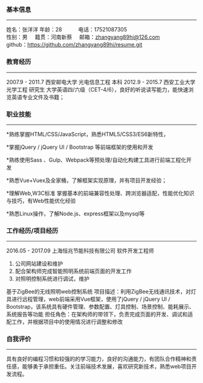 
### 基本信息
---
姓名：张洋洋                        年龄：28                         电话：17521087305  
性别：男                            籍贯：河南新蔡                   邮箱：zhangyang89hi@126.com  
github：https://github.com/zhangyang89hi/resume.git  

### 教育经历
---
2007.9 - 2011.7	西安邮电大学	光电信息工程	本科
2012.9 - 2015.7	西安工业大学	光学工程	研究生
大学英语四/六级（CET-4/6），良好的听说读写能力，能快速浏览英语专业文件及书籍；

### 职业技能
---
*熟练掌握HTML/CSS/JavaScript，熟悉HTML5/CSS3/ES6新特性，

*掌握jQuery / jQuery UI / Bootstrap 等前端框架的使用和开发

*熟练使用Sass 、Gulp、Webpack等预处理/自动化构建工具进行前端工程化开发

*熟悉Vue+Vuex及全家桶，了解框架实现原理，并有项目开发经验；

*理解Web,W3C标准 掌握基本的前端兼容性处理、跨浏览器适配，性能优化知识与技巧，有Web性能优化经验

*熟悉Linux操作，了解Node.js、express框架以及mysql等
### 工作经历/项目经历
---
2016.05 - 2017.09          上海恒兆节能科技有限公司            软件开发工程师
1. 公司网站建设和维护
2. 配合架构师完成智能照明系统前端页面的开发工作
3. 对照明控制系统进行调试，维护

基于ZigBee的无线照明web控制系统
项目描述：利用ZigBee无线通讯技术，对灯具进行远程管理，web前端采用Vue框架，使用了jQuery / jQuery UI / Bootstrap，该系统具有硬件管理、参数配置、灯具控制、场景控制、能耗展示、系统报告等功能
担任角色：在架构师的带领下，负责完成页面的开发、调试和适配工作，并根据项目中的使用情况进行调整和修改

### 自我评价
---
具有良好的编程习惯和较强的的学习能力，良好的沟通能力，有团队合作精神和责任感，能够勇于承担重任。关注前端技术发展，喜欢研究新技术，熟悉web项目开发流程。
